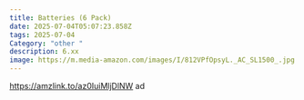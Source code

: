 ```yaml
---
title: Batteries (6 Pack)
date: 2025-07-04T05:07:23.858Z
tags: 2025-07-04
Category: "other "
description: 6.xx
image: https://m.media-amazon.com/images/I/812VPfOpsyL._AC_SL1500_.jpg
---
```

https://amzlink.to/az0IuiMljDlNW ad